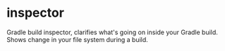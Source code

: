 # inspector
Gradle build inspector, clarifies what's going on inside your Gradle build. Shows change in your file system during a build.
